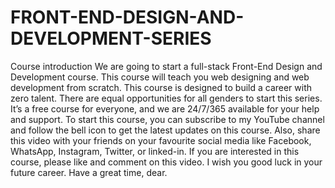 # FRONT-END-DESIGN-AND-DEVELOPMENT-SERIES
Course introduction We are going to start a full-stack Front-End Design and Development course. This course will teach you web designing and web development from scratch. This course is designed to build a career with zero talent. There are equal opportunities for all genders to start this series. It’s a free course for everyone, and we are 24/7/365 available for your help and support. To start this course, you can subscribe to my YouTube channel and follow the bell icon to get the latest updates on this course. Also, share this video with your friends on your favourite social media like Facebook, WhatsApp, Instagram, Twitter, or linked-in.  If you are interested in this course, please like and comment on this video. I wish you good luck in your future career. Have a great time, dear. 

